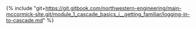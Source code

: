{% include "git+https://git.gitbook.com/northwestern-engineering/main-mccormick-site.git/module_1_cascade_basics_i__getting_familiar/logging-in-to-cascade.md" %}
